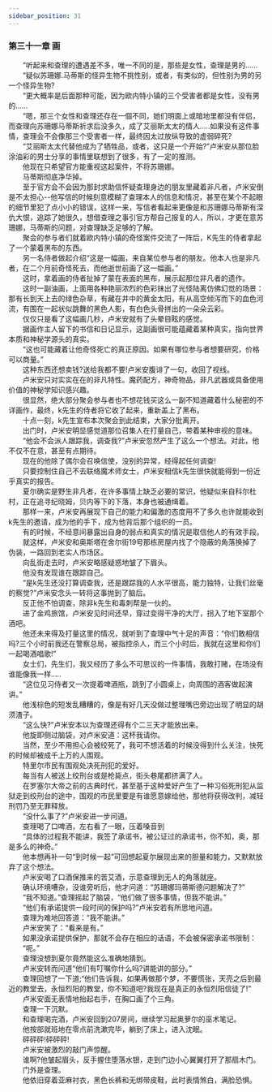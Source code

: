 ```yaml
---
sidebar_position: 31
---
```

### 第三十一章 画  


　　“听起来和查理的遭遇差不多，唯一不同的是，那些是女性，查理是男的……  
　　“疑似苏珊娜.马蒂斯的怪异生物不挑性别，或者，有类似的，但性别为男的另一个怪异生物?  
　　“更大概率是后面那种可能，因为欧内特小镇的三个受害者都是女性，没有男的……  
　　“嗯，那三个女性和查理还存在一個不同，她们明面上或暗地里都没有伴侣，而查理向苏珊娜马蒂斯祈求后没多久，成了艾丽斯太太的情人.....如果没有这件事情，查理会不会像那三个受害者一样，最终因太过放纵导致的虚弱碎死?  
　　“艾丽斯太太代替他成为了牺牲品，或者，这只是一个开始?”卢米安从那位脸涂油彩的男士分享的事情里联想到了很多，有了一定的推测。  
　　他现在只希望官方能重视这起案件，不将苏珊娜。  
　　马蒂斯彻底净华掉。  
　　至于官方会不会因为那封求助信怀疑查理身边的朋友里藏着非凡者，卢米安倒是不太担心--他写信的时候刻意模糊了查理本人的信息和情况，甚至在某个不起眼的细节里犯了点小小的错误，这样一来，写信者看起来更像是和苏珊娜马蒂斯有深仇大恨，追踪了她很久，想借查理之事引官方帮自己报复的人，所以，才更在意苏珊娜，马蒂斯的问题，对查理缺乏足够的了解。  
　　聚会的参与者们就着欧内特小镇的奇怪案件交流了一阵后，K先生的侍者拿起了一个蒙着黑布的东西。  
　　另一名侍者做起介绍“这是一幅画，来自某位参与者的朋友。他本人也是非凡者，在二个月前奇怪死去，而他逝世前画了这一幅画。”  
　　这时，拿着画的侍者扯掉了蒙在表面的黑布，展示起那位非凡者的遗作。  
　　这时一副油画，上面用各种艳丽浓烈的色彩抹出了光怪陆离仿佛幻觉的场景：那有长到天上去的绿色杂草，有藏在井中的黄金太阳，有从高空倾泻而下的血色河流，有围在一起状似跳舞的黑色人影，有白色头骨拼出的一朵朵云彩。  
　　仅仅只是看了这幅画几秒，卢米安就有了头晕目眩的感觉。  
　　据画作主人留下的书信和日记显示，这副画很可能蕴藏着某种真实，指向世界本质和神秘学源头的真实。  
　　“这也可能藏着让他奇怪死亡的真正原因。如果有哪位参与者想要研究，价格可以商量。”  
　　这种东西还想卖钱?送给我都不要!卢米安腹诽了一句，收回了视线。  
　　卢米安只对实实在在的非凡特性。魔药配方，神奇物品，非凡武器或具备使用价值的神秘学知识感兴趣。  
　　很显然，绝大部分聚会参与者也不想花钱买这么一副不知道藏着什么秘密的不详画作，最终，k先生的侍者将它收了起来，重新盖上了黑布。  
　　十点一刻，k先生宣布本次聚会到此结束，大家分批离开。  
　　出门时，卢米安明显感觉道那位召集人在打量自己，带着某种审视的意味。  
　　“他会不会派人跟踪我，调查我?”卢米安忽然产生了这么一个想法。对此，他不仅不在意，甚至有点期待。  
　　现在的他除了偶尔会召唤信使，没别的异常，经得起任何调查!  
　　只要控制住自己不去联络魔术师女士，卢米安相信k先生很快就能得到一份近乎真实的报告。  
　　夏尔确实是野生非凡者，在许多事情上缺乏必要的常识，他疑似来自科尔杜村，正在追寻纪晓姆，贝内等下的下落，本身也被通缉着。  
　　那样一来，卢米安再展现下自己的能力和偏激的态度用不了多久也许就能收到k先生的邀请，成为他的手下，成为他背后那个组织的一员。  
　　有的时候，不经意间暴露出自身的弱点和真实的情况是取信他人的有效手段。  
　　就这样，卢米安和奥斯塔在舍尔街19号那栋房屋内找了个隐蔽的角落换掉了伪装，一路回到老实人市场区。  
　　向乱街走去时，卢米安略感疑惑地皱了下眉头。  
　　他没有发现谁在跟踪自己。  
　　“是k先生还没打算调查我，还是跟踪我的人水平很高，能力独特，让我们丝毫的察觉?”卢米安念头一转将这事抛到了脑后。  
　　反正他不怕调查，除非k先生和毒刺帮是一伙的。  
　　进了金鸡旅馆，卢米安见时间还早，穿过变得干净的大厅，拐入了地下室那个酒吧。  
　　他还未来得及打量这里的情况，就听到了查理中气十足的声音：“你们敢相信吗?三个小时前我还在警察总局，被指控杀人，而三个小时后，我就在这里和你们一起喝酒唱歌!”  
　　女士们，先生们，我又经历了多么不可思议的一件事情，我敢打赌，在场没有谁能像我一样.....  
　　“这位见习侍者又一次提着啤酒瓶，跳到了小圆桌上，向周围的酒客做起演讲。”  
　　他浅棕色的短发乱糟糟的，像是有好几天没做过整理嘴巴旁边出现了明显的胡须渣子。  
　　“这么快?”卢米安本以为查理还得有个二三天才能放出来。  
　　他旋即侧过脑袋，对卢米安道：这杯我请你。  
　　当然，至少不用担心会被绞死了，我可不想活着的时候没得到什么关注，快死的时候却被成千上万的人围观。  
　　特里尔市民有围观处决死刑犯的爱好。  
　　每当有人被送上绞刑台或是枪毙点，街头巷尾都挤满了人。  
　　在罗塞尔大帝之前的古典时代，甚至基于这种爱好产生了一种习俗死刑犯从监狱走到绞刑台的途中，围观的市民里要是有谁愿意嫁给他，那他将获得改判，减轻刑罚乃至无罪释放。  
　　“没什么事了?”卢米安进一步问道。  
　　查理喝了口啤酒，左右看了一眼，压着嗓音到  
　　“具体的过程我不能讲，我签了承诺书，被公证过的承诺书，你不知，奥，那是多么的神奇。”  
　　他本想再补一句“到时候一起”可回想起夏尔展现出来的胆量和能力，又默默放弃了这个想法。  
　　卢米安喝了口酒保推来的苦艾酒，示意查理到无人的角落就座。  
　　确认环境嘈杂，没谁旁听后，他才问道：“苏珊娜玛蒂斯德问题解决了?”  
　　“我不知道。”查理摇起了脑袋，“他们做了很多事情，但我不能讲。”  
　　“他们有承诺提供一段时间的保护吗?”卢米安若有所思地问道。  
　　查理为难地回答道：“我不能讲。”  
　　卢米安笑了：“看来是有。”  
　　如果没承诺提供保护，那就不会存在相应的话语，不会被保密承诺书限制：  
　　“呃。”  
　　查理没想到夏尔竟然能这么准确地猜到。  
　　卢米安转而问道“他们有叮嘱你什么吗?讲能讲的部分。”  
　　查理回想了一下道;“他们告诉我，如果再做那个梦，不要慌张，天亮之后到最近的教堂去，永恒烈阳的教堂，你不知道吧?我现在是真正的永恒烈阳信徒了!”  
　　卢米安面无表情地抬起右手，在胸口画了个三角。  
　　查理一下沉默。  
　　和查理喝完酒，卢米安回到207房间，继续学习起奥萝尔的巫术笔记。  
　　他按部就班地在零点前洗漱完毕，躺到了床上，进入沈眠。  
　　砰砰砰!砰砰砰!  
　　卢米安被激烈的敲门声惊醒。  
　　谁啊?他皱起眉头，反手握住堕落水银，走到门边小心翼翼打开了那扇木门。  
　　门外是查理。  
　　他依旧穿着亚麻衬衣，黑色长裤和无绑带皮鞋，此时表情煞白，满脸恐惧。  
